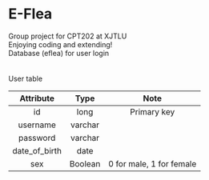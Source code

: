 # E-Flea
Group project for CPT202 at XJTLU <br>
Enjoying coding and extending! <br>
Database (eflea) for user login <br><br><br>
User table <br>

Attribute|Type|Note
:--:|:--:|:--:
id|long|Primary key
username|varchar|
password|varchar|
date_of_birth|date|
sex|Boolean| 0 for male, 1 for female

